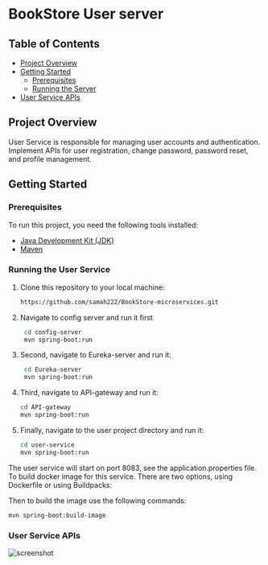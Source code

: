 # BookStore User server


## Table of Contents

- [Project Overview](#project-overview)
- [Getting Started](#getting-started)
    - [Prerequisites](#prerequisites)
    - [Running the Server](#running-the-server)
- [User Service APIs](#User-Service-APIs)

## Project Overview

User Service is responsible for managing user accounts and authentication. Implement APIs for user registration,
change password, password reset, and profile management.

## Getting Started

### Prerequisites

To run this project, you need the following tools installed:

- [Java Development Kit (JDK)](https://www.oracle.com/java/technologies/javase-downloads.html)
- [Maven](https://maven.apache.org/download.cgi)

### Running the User Service

1. Clone this repository to your local machine:

   ```bash
   https://github.com/samah222/BookStore-microservices.git
2. Navigate to config server and run it first
   ```bash
    cd config-server
    mvn spring-boot:run

3. Second, navigate to Eureka-server and run it:
   ```bash
    cd Eureka-server
    mvn spring-boot:run

4. Third, navigate to API-gateway and run it:
   ```bash
   cd API-gateway
   mvn spring-boot:run

5. Finally, navigate to the user project directory and run it:
    ```bash
   cd user-service
   mvn spring-boot:run

The user service will start on port 8083, see the application.properties file.
To build docker image for this service. There are two options, using Dockerfile or using Buildpacks:

Then to build the image use the following commands:

    mvn spring-boot:build-image

### User Service APIs


![screenshot](user.png)
